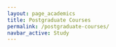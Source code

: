 ```yaml
---
layout: page_academics
title: Postgraduate Courses
permalink: /postgraduate-courses/
navbar_active: Study
---
```

